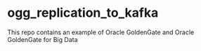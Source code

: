 # ogg_replication_to_kafka
This repo contains an example of Oracle GoldenGate and Oracle GoldenGate for Big Data
